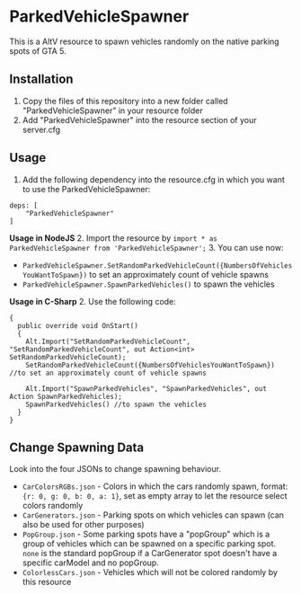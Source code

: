 # ParkedVehicleSpawner

This is a AltV resource to spawn vehicles randomly on the native parking spots of GTA 5.

## Installation

1. Copy the files of this repository into a new folder called "ParkedVehicleSpawner" in your resource folder
2. Add "ParkedVehicleSpawner" into the resource section of your server.cfg

## Usage

1. Add the following dependency into the resource.cfg in which you want to use the ParkedVehicleSpawner:
```
deps: [
	"ParkedVehicleSpawner"
]
```

**Usage in NodeJS**
2. Import the resource by `import * as ParkedVehicleSpawner from 'ParkedVehicleSpawner';`
3. You can use now:
   * `ParkedVehicleSpawner.SetRandomParkedVehicleCount({NumbersOfVehiclesYouWantToSpawn})` to set an approximately count of vehicle spawns
   * `ParkedVehicleSpawner.SpawnParkedVehicles()` to spawn the vehicles
   
**Usage in C-Sharp**
2. Use the following code:
```public class SampleResource : AsyncResource
{
  public override void OnStart()
  {
    Alt.Import("SetRandomParkedVehicleCount", "SetRandomParkedVehicleCount", out Action<int> SetRandomParkedVehicleCount);
    SetRandomParkedVehicleCount({NumbersOfVehiclesYouWantToSpawn}) //to set an approximately count of vehicle spawns
    
    Alt.Import("SpawnParkedVehicles", "SpawnParkedVehicles", out Action SpawnParkedVehicles);
    SpawnParkedVehicles() //to spawn the vehicles
  }
}
```

## Change Spawning Data

Look into the four JSONs to change spawning behaviour.
* `CarColorsRGBs.json` - Colors in which the cars randomly spawn, format: `{r: 0, g: 0, b: 0, a: 1}`, set as empty array to let the resource select colors randomly
* `CarGenerators.json` - Parking spots on which vehicles can spawn (can also be used for other purposes)
* `PopGroup.json` - Some parking spots have a "popGroup" which is a group of vehicles which can be spawned on a specific parking spot. `none` is the standard popGroup if a CarGenerator spot doesn't have a specific carModel and no popGroup.
* `ColorlessCars.json` - Vehicles which will not be colored randomly by this resource
